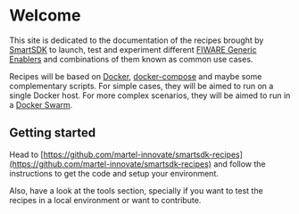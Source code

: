 # Welcome

This site is dedicated to the documentation of the recipes brought by
[SmartSDK](https://www.smartsdk.eu) to launch, test and experiment different
[FIWARE Generic Enablers](https://catalogue.fiware.org/enablers) and combinations of them known as common use cases.

Recipes will be based on [Docker](https://docs.docker.com), [docker-compose](https://docs.docker.com/compose/) and maybe some complementary scripts. For simple cases, they will be aimed to run on a single Docker host. For more complex scenarios, they will be aimed to run in a [Docker Swarm](https://docs.docker.com/engine/swarm/).

## Getting started

Head to [https://github.com/martel-innovate/smartsdk-recipes](https://github.com/martel-innovate/smartsdk-recipes) and follow the instructions to get the code and setup your environment.

Also, have a look at the tools section, specially if you want to test the recipes in a local environment or want to contribute.
